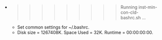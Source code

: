 * >>>>>>>>> Running inst-min-con-cld-bashrc.sh ...
  * Set common settings for ~/.bashrc.
  * Disk size = 1267408K. Space Used = 32K. Runtime = 00:00:00:00.
